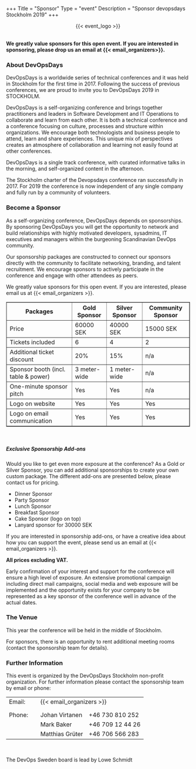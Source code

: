 +++
Title = "Sponsor"
Type = "event"
Description = "Sponsor devopsdays Stockholm 2019"
+++

<div style="text-align:center;">
  {{< event_logo >}}
</div>
<br/>

**We greatly value sponsors for this open event.  If you are interested in sponsoring, please drop us an email at {{< email_organizers>}}.**

### About DevOpsDays

DevOpsDays is a worldwide series of technical conferences and it was held in Stockholm for
the first time in 2017. Following the success of previous conferences, we are proud to
invite you to DevOpsDays 2019 in STOCKHOLM.

DevOpsDays is a self-organizing conference and brings together practitioners and leaders
in Software Development and IT Operations to collaborate and learn from each other. It is
both a technical conference and a conference focusing on culture, processes and structure
within organizations. We encourage both technologists and business people to attend, learn
and share experiences. This unique mix of perspectives creates an atmosphere of
collaboration and learning not easily found at other conferences.

DevOpsDays is a single track conference, with curated informative talks in the morning,
and self-organized content in the afternoon.

The Stockholm charter of the Devopsdays conference ran successfully in 2017. For 2019 the
conference is now independent of any single company and fully run by a community of
volunteers.

### Become a Sponsor

As a self-organizing conference, DevOpsDays depends on sponsorships. By sponsoring
DevOpsDays you will get the opportunity to network and build relationships with highly
motivated developers, sysadmins, IT executives and managers within the burgeoning
Scandinavian DevOps community.

Our sponsorship packages are constructed to connect our sponsors directly with the
community to facilitate networking, branding, and talent recruitment. We encourage
sponsors to actively participate in the conference and engage with other attendees as
peers.

We greatly value sponsors for this open event. If you are interested, please email us at
{{< email_organizers >}}.

<table border=1 cellpadding=5>
  <tr><th>Packages                           </th><th>Gold Sponsor</th><th>Silver Sponsor</th><th>Community Sponsor</th></tr>
  <tr><td>Price                              </td><td>60000 SEK   </td><td>40000 SEK     </td><td>15000 SEK</td></tr>
  <tr><td>Tickets included                   </td><td>6           </td><td>4             </td><td>2</td></tr>
  <tr><td>Additional ticket discount         </td><td>20%         </td><td>15%           </td><td>n/a</td></tr>
  <tr><td>Sponsor booth (incl. table & power)</td><td>3 meter-wide</td><td>1 meter-wide  </td><td>n/a</td></tr>
  <tr><td>One-minute sponsor pitch           </td><td>Yes         </td><td>Yes           </td><td>n/a</td></tr>
  <tr><td>Logo on website                    </td><td>Yes         </td><td>Yes           </td><td>Yes</td></tr>
  <tr><td>Logo on email communication        </td><td>Yes         </td><td>Yes           </td><td>Yes</td></tr>
</table>
<br/>

##### Exclusive Sponsorship Add-ons

Would you like to get even more exposure at the conference? As a Gold or Silver Sponsor,
you can add additional sponsorships to create your own custom package. The different
add-ons are presented below, please contact us for pricing.

- Dinner Sponsor
- Party Sponsor
- Lunch Sponsor
- Breakfast Sponsor
- Cake Sponsor (logo on top)
- Lanyard sponsor for 30000 SEK

If you are interested in sponsorship add-ons, or have a creative idea about how you can
support the event, please send us an email at {{< email_organizers >}}.

**All prices excluding VAT.**

Early confirmation of your interest and support for the conference will ensure a high
level of exposure. An extensive promotional campaign including direct mail campaigns,
social media and web exposure will be implemented and the opportunity exists for your
company to be represented as a key sponsor of the conference well in advance of the actual
dates.

### The Venue

This year the conference will be held in the middle of Stockholm.

For sponsors, there is an opportunity to rent additional meeting rooms (contact the
sponsorship team for details).

### Further Information

This event is organized by the DevOpsDays Stockholm non-profit organization. For
further information please contact the sponsorship team by email or phone:

<table border=0>
  <tr><td>Email:</td><td colspan=2>{{< email_organizers >}}      </td></tr>
  <tr><td style="width: 70px;height: 10px">                      </td></tr>
  <tr><td>Phone:</td><td>Johan Virtanen </td><td>+46 730 810 252 </td></tr>
  <tr><td>      </td><td>Mark Baker     </td><td>+46 709 12 44 26</td></tr>
  <tr><td>      </td><td>Matthias Grüter</td><td>+46 706 566 283 </td></tr>
</table>
<br/>

The DevOps Sweden board is lead by Lowe Schmidt
